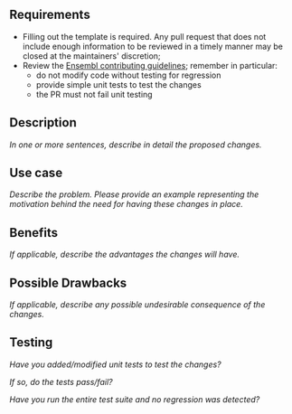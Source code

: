 ## Requirements

- Filling out the template is required. Any pull request that does not include enough information to be reviewed in a timely manner may be closed at the maintainers' discretion;
- Review the [Ensembl contributing guidelines](https://github.com/Ensembl/ensembl/blob/release/90/CONTRIBUTING.md#why-could-my-pull-request-be-rejected); remember in particular:
    - do not modify code without testing for regression
    - provide simple unit tests to test the changes
    - the PR must not fail unit testing

## Description

_In one or more sentences, describe in detail the proposed changes._

## Use case

_Describe the problem. Please provide an example representing the motivation behind the need for having these changes in place._

## Benefits

_If applicable, describe the advantages the changes will have._

## Possible Drawbacks

_If applicable, describe any possible undesirable consequence of the changes._

## Testing

_Have you added/modified unit tests to test the changes?_


_If so, do the tests pass/fail?_


_Have you run the entire test suite and no regression was detected?_

